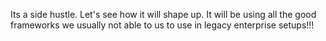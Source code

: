 Its a side hustle. Let's see how it will shape up. It will be using all the good frameworks we usually not able to us to use in legacy enterprise setups!!!
